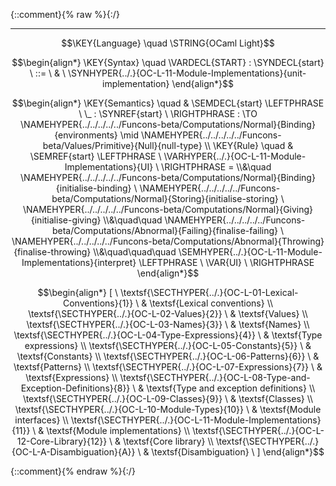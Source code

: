 {::comment}{% raw %}{:/}


----

$$\KEY{Language} \quad \STRING{OCaml Light}$$



$$\begin{align*}
  \KEY{Syntax} \quad
    \VARDECL{START} : \SYNDECL{start}
      \ ::= \ & \
      \SYNHYPER{../.}{OC-L-11-Module-Implementations}{unit-implementation}
\end{align*}$$

$$\begin{align*}
  \KEY{Semantics} \quad
  & \SEMDECL{start} \LEFTPHRASE \ \_ : \SYNREF{start} \ \RIGHTPHRASE  
    :  \TO \NAMEHYPER{../../../../../Funcons-beta/Computations/Normal}{Binding}{environments}  \mid \NAMEHYPER{../../../../../Funcons-beta/Values/Primitive}{Null}{null-type} 
\\
  \KEY{Rule} \quad
    & \SEMREF{start} \LEFTPHRASE \
                            \VARHYPER{../.}{OC-L-11-Module-Implementations}{UI} \
                          \RIGHTPHRASE  = \\&\quad
      \NAMEHYPER{../../../../../Funcons-beta/Computations/Normal}{Binding}{initialise-binding} \ 
        \NAMEHYPER{../../../../../Funcons-beta/Computations/Normal}{Storing}{initialise-storing} \ 
          \NAMEHYPER{../../../../../Funcons-beta/Computations/Normal}{Giving}{initialise-giving} \\&\quad\quad 
            \NAMEHYPER{../../../../../Funcons-beta/Computations/Abnormal}{Failing}{finalise-failing} \ 
              \NAMEHYPER{../../../../../Funcons-beta/Computations/Abnormal}{Throwing}{finalise-throwing} \\&\quad\quad\quad 
                \SEMHYPER{../.}{OC-L-11-Module-Implementations}{interpret} \LEFTPHRASE \
                                      \VAR{UI} \
                                    \RIGHTPHRASE 
\end{align*}$$


$$\begin{align*}
  [ \
  \textsf{\SECTHYPER{../.}{OC-L-01-Lexical-Conventions}{1}} \ & \textsf{Lexical conventions} \\
  \textsf{\SECTHYPER{../.}{OC-L-02-Values}{2}} \ & \textsf{Values} \\
  \textsf{\SECTHYPER{../.}{OC-L-03-Names}{3}} \ & \textsf{Names} \\
  \textsf{\SECTHYPER{../.}{OC-L-04-Type-Expressions}{4}} \ & \textsf{Type expressions} \\
  \textsf{\SECTHYPER{../.}{OC-L-05-Constants}{5}} \ & \textsf{Constants} \\
  \textsf{\SECTHYPER{../.}{OC-L-06-Patterns}{6}} \ & \textsf{Patterns} \\
  \textsf{\SECTHYPER{../.}{OC-L-07-Expressions}{7}} \ & \textsf{Expressions} \\
  \textsf{\SECTHYPER{../.}{OC-L-08-Type-and-Exception-Definitions}{8}} \ & \textsf{Type and exception definitions} \\
  \textsf{\SECTHYPER{../.}{OC-L-09-Classes}{9}} \ & \textsf{Classes} \\
  \textsf{\SECTHYPER{../.}{OC-L-10-Module-Types}{10}} \ & \textsf{Module interfaces} \\
  \textsf{\SECTHYPER{../.}{OC-L-11-Module-Implementations}{11}} \ & \textsf{Module implementations} \\
  \textsf{\SECTHYPER{../.}{OC-L-12-Core-Library}{12}} \ & \textsf{Core library} \\
  \textsf{\SECTHYPER{../.}{OC-L-A-Disambiguation}{A}} \ & \textsf{Disambiguation}
  \ ]
\end{align*}$$



[Funcons-beta]: /CBS-beta/math/Funcons-beta
  "FUNCONS-BETA"
[Unstable-Funcons-beta]: /CBS-beta/math/Unstable-Funcons-beta
  "UNSTABLE-FUNCONS-BETA"
[Languages-beta]: /CBS-beta/math/Languages-beta
  "LANGUAGES-BETA"
[Unstable-Languages-beta]: /CBS-beta/math/Unstable-Languages-beta
  "UNSTABLE-LANGUAGES-BETA"
[CBS-beta]: /CBS-beta
  "CBS-BETA"
[OC-L-Start.cbs]: https://github.com/plancomps/CBS-beta/blob/math/Languages-beta/OCaml-Light/OC-L-cbs/OC-L/OC-L-Start/OC-L-Start.cbs
  "CBS SOURCE FILE ON GITHUB"
[PLAIN]: /CBS-beta/docs/Languages-beta/OCaml-Light/OC-L-cbs/OC-L/OC-L-Start
  "CBS SOURCE WEB PAGE"
 [PRETTY]: /CBS-beta/math/Languages-beta/OCaml-Light/OC-L-cbs/OC-L/OC-L-Start
  "CBS-KATEX WEB PAGE"
[PDF]: /CBS-beta/math/Languages-beta/OCaml-Light/OC-L-cbs/OC-L/OC-L-Start/OC-L-Start.pdf
  "CBS-LATEX PDF FILE"
[PLanCompS Project]: https://plancomps.github.io
  "PROGRAMMING LANGUAGE COMPONENTS AND SPECIFICATIONS PROJECT HOME PAGE"
{::comment}{% endraw %}{:/}
